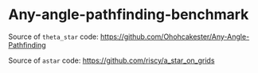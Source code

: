 # Any-angle-pathfinding-benchmark

Source of `theta_star` code: https://github.com/Ohohcakester/Any-Angle-Pathfinding 

Source of `astar` code: https://github.com/riscy/a_star_on_grids